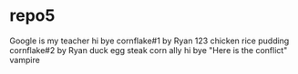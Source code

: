 # repo5

Google is my teacher
hi bye
cornflake#1 by Ryan
123
chicken
rice pudding
cornflake#2 by Ryan
duck egg
steak
corn ally
hi bye "Here is the conflict"
vampire
